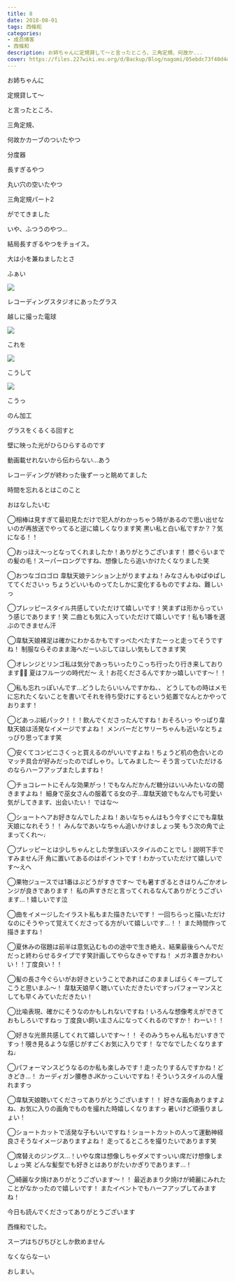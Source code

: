 ```yaml
---
title: 8
date: 2018-08-01
tags: 西條和
categories: 
- 成员博客
- 西條和
description: お姉ちゃんに定規貸して〜と言ったところ、三角定規、何故か...
cover: https://files.227wiki.eu.org/d/Backup/Blog/nagomi/05ebdc73f40d4dda78312ba33151a.jpg 
---
```

















お姉ちゃんに













定規貸して〜












と言ったところ、
















三角定規、










何故かカーブのついたやつ












分度器












長すぎるやつ












丸い穴の空いたやつ










三角定規パート2














がでてきました

























いや、ふつうのやつ…



















結局長すぎるやつをチョイス。


















大は小を兼ねましたとさ














ふぁい




![](https://files.227wiki.eu.org/d/Backup/Blog/nagomi/05ebdc73f40d4dda78312ba33151a.jpg)











レコーディングスタジオにあったグラス




越しに撮った電球






![](https://files.227wiki.eu.org/d/Backup/Blog/nagomi/05ebdc73f40d4dda78312ba33151a-01.jpg)





これを









![](https://files.227wiki.eu.org/d/Backup/Blog/nagomi/05ebdc73f40d4dda78312ba33151a-02.jpg)








こうして
















![](https://files.227wiki.eu.org/d/Backup/Blog/nagomi/05ebdc73f40d4dda78312ba33151a-03.jpg)







こうっ











のん加工










グラスをくるくる回すと









壁に映った光がひらひらするのです











動画載せれないから伝わらない…あう













レコーディングが終わった後ずーっと眺めてました












時間を忘れるとはこのこと















おはなしたいむ


◯相棒は見すぎて最初見ただけで犯人がわかっちゃう時があるので思い出せないのが再放送でやってると逆に嬉しくなります笑
黒い私と白い私ですか？？気になる！！





◯おっほえ〜っとなってくれましたか！ありがとうございます！
膝ぐらいまでの髪の毛！スーパーロングですね、想像したら追いかけたくなりました笑





◯おつなゴロゴロ
韋駄天娘テンション上がりますよね！みなさんもゆぱゆぱしててくださいっ
ちょうどいいものってたしかに変化するものですよね、難しいっ




◯プレッピースタイル共感していただけて嬉しいです！笑まずは形からっていう感じであります！笑
二曲とも気に入っていただけて嬉しいです！私も1番を選ぶのできません汗





◯韋駄天娘裸足は確かにわかるかもですっぺたぺたすたーっと走ってそうですね！
制服ならそのまま海へだーいぶしてほしい気もしてきます笑




◯オレンジとリンゴ私は気分であっちいったりこっち行ったり行き来しております🍊🍎
夏はフルーツの時代だ〜
え！お花くださるんですかっ嬉しいです〜！！





◯私も忘れっぽいんです…どうしたらいいんですかね、、
どうしてもの時はメモに忘れたくないことを書いてそれを待ち受けにするという処置でなんとかやっております！






◯どあっぷ紙パック！！！飲んでくださったんですね！おそろいっ
やっぱり韋駄天娘は活発なイメージですよね！
メンバーだとサリーちゃんも近いなとちょっぴり思ってます笑






◯安くてコンビニさくっと買えるのがいいですよね！ちょうど机の色合いとのマッチ具合が好みだったのでぱしゃり。してみました〜
そう言っていただけるのならハーフアップまたしますね！






◯チョコレートにそんな効果がっ！でもなんだかんだ糖分はいいみたいなの聞きますよね！
細身で巫女さんの服着てる女の子…韋駄天娘でもなんでも可愛い気がしてきます、出会いたい！
ではな〜






◯ショートヘアお好きなんでしたよね！あいなちゃんはもう今すぐにでも韋駄天娘になれそう！！
みんなであいなちゃん追いかけましょっ笑
もう次の角で止まってくれ〜♩





◯プレッピーとは少しちゃんとした学生ぽいスタイルのことでし！説明下手ですみません汗
角に置いてあるのはポイントです！わかっていただけて嬉しいです〜えへ




◯果物ジュースでは1番はぶどうがすきです〜
でも暑すぎるときはりんごかオレンジが良きであります！
私の声すきだと言ってくれるなんてありがとうございます…！嬉しいです泣






◯曲をイメージしたイラスト私もまた描きたいです！
一回ちらっと描いただけなのにそうやって覚えてくださってる方がいて嬉しいです…！！
また時間作って描きますね！




◯夏休みの宿題は前半は意気込むものの途中で生き絶え、結果最後らへんでだだっと終わらせるタイプです笑計画してやらなきゃですね！
メガネ置きかわいい！！丁度良い！！





◯髪の長さ今ぐらいがお好きということであればこのまましばらくキープしてこうと思いまふ〜！
韋駄天娘早く聴いていただきたいですっパフォーマンスとしても早くみていただきたい！






◯比喩表現、確かにそうなのかもしれないですね！いろんな想像考えができておもしろいですねっ
丁度良い飼い主さんになってくれるのですか！
わーい！！





◯好きな光景共感してくれて嬉しいです〜！！
そのみうちゃん私もだいすきですっ！覗き見るような感じがすごくお気に入りです！
なでなでしたくなりますね♩





◯パフォーマンスどうなるのか私も楽しみです！走ったりするんですかね！どきどき…！
カーディガン腰巻きJKかっこいいですね！そういうスタイルの人憧れますっ





◯韋駄天娘聴いてくださってありがとうございます！！
好きな画角ありますよね、お気に入りの画角でものを撮れた時嬉しくなりますっ
暑いけど頑張りましょい！







◯ショートカットで活発な子もいいですね！ショートカットの人って運動神経良さそうなイメージありますよね！
走ってるところを撮りたいであります笑




◯席替えのジングス…！いやな席は想像しちゃダメですっいい席だけ想像しましょっ笑
どんな髪型でも好きとはありがたいかぎりであります…！





◯綺麗な夕焼けありがとうございます〜！！
最近あまり夕焼けが綺麗にみれたことがなかったので嬉しいです！
またイベントでもハーフアップしてみますね！












今日も読んでくださってありがとうございます












西條和でした。








スープはちびちびとしか飲めません










なくならなーい












おしまい。



